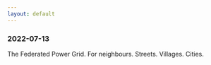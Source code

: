 ```yaml
---
layout: default
---
```


### 2022-07-13

The Federated Power Grid. For neighbours. Streets. Villages. Cities.
